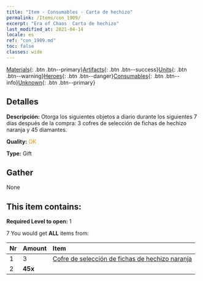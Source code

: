 ```yaml
---
title: "Item - Consumables - Carta de hechizo"
permalink: /Items/con_1909/
excerpt: "Era of Chaos  Carta de hechizo"
last_modified_at: 2021-04-14
locale: es
ref: "con_1909.md"
toc: false
classes: wide
---
```

 [Materials](/es/Items/){: .btn .btn--primary}[Artifacts](/es/Items/Artifacts/){: .btn .btn--success}[Units](/es/Items/Units/){: .btn .btn--warning}[Heroes](/es/Items/Heroes/){: .btn .btn--danger}[Consumables](/es/Items/Consumables/){: .btn .btn--info}[Unknown](/es/Items/Unknown/){: .btn .btn--primary}

## Detalles
 **Descripción:** Otorga los siguientes objetos a diario durante los siguientes 7 días después de la compra: 3 cofres de selección de fichas de hechizo naranja y 45 diamantes.

 **Quality:** <span style="color: #FF8C00">OK</span>

 **Type:** Gift

## Gather

  None

## This item contains:

 **Required Level to open:** 1

 7 You would get **ALL** items  from:

  | Nr | Amount |     Item    |
  |:---|:-------|:------------|
  | 1 | 3 | [Cofre de selección de fichas de hechizo naranja](/es/Items/con_1914/) | 
  | 2 |  **45x** | <i class="fas fa-gem"/> |  | 
